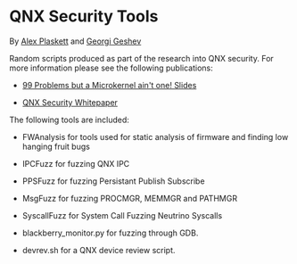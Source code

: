 # QNX Security Tools

By [Alex Plaskett](https://github.com/alexplaskett) and [Georgi Geshev](https://twitter.com/munmap)

Random scripts produced as part of the research into QNX security. For more information please see the following publications:

- [99 Problems but a Microkernel ain't one! Slides](https://labs.mwrinfosecurity.com/assets/BlogFiles/mwri-qnx-troopers-99-problems-but-a-microkernel-aint-one.pdf)

- [QNX Security Whitepaper](https://labs.mwrinfosecurity.com/assets/BlogFiles/mwri-qnx-security-whitepaper-2016-03-14.pdf)

The following tools are included:

- FWAnalysis for tools used for static analysis of firmware and finding low hanging fruit bugs

- IPCFuzz for fuzzing QNX IPC

- PPSFuzz for fuzzing Persistant Publish Subscribe 

- MsgFuzz for fuzzing PROCMGR, MEMMGR and PATHMGR

- SyscallFuzz for System Call Fuzzing Neutrino Syscalls

- blackberry_monitor.py for fuzzing through GDB. 

- devrev.sh for a QNX device review script.



